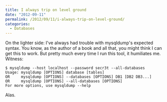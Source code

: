 ```yaml
---
title: I always trip on level ground
date: "2012-09-11"
permalink: /2012/09/11/i-always-trip-on-level-ground/
categories:
  - Databases
---
```

On the lighter side: I've always had trouble with mysqldump's expected syntax. You know, as the author of a book and all that, you might think I can get this to work. But pretty much every time I run this tool, it humiliates me. Witness:

    
    $ mysqldump --host localhost --password secr3t --all-databases
    Usage: mysqldump [OPTIONS] database [tables]
    OR     mysqldump [OPTIONS] --databases [OPTIONS] DB1 [DB2 DB3...]
    OR     mysqldump [OPTIONS] --all-databases [OPTIONS]
    For more options, use mysqldump --help
    

Alas.
